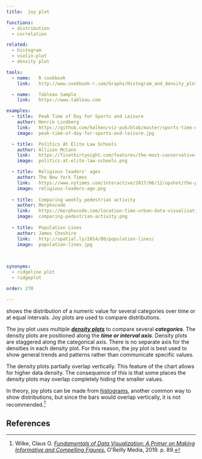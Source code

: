 ```yaml
---
title:  joy plot

functions:
  - distribution
  - correlation

related:
  - histogram
  - violin-plot
  - density plot

tools:
  - name:   R cookbook
    link:   http://www.cookbook-r.com/Graphs/Histogram_and_density_plot/

  - name:   Tableau Sample
    link:   https://www.tableau.com

examples:
  - title:  Peak Time of Day For Sports and Leisure
    author: Henrik Lindberg
    link:   https://github.com/halhen/viz-pub/blob/master/sports-time-of-day/out.png
    image:  peak-time-of-day-for-sports-and-leisure.jpg

  - title:  Politics At Elite Law Schools
    author: Allison McCann
    link:   https://fivethirtyeight.com/features/the-most-conservative-and-most-liberal-elite-law-schools/
    image:  politics-at-elite-law-schools.png

  - title:  Religious leaders' ages
    author: The New York Times
    link:   https://www.nytimes.com/interactive/2017/06/12/upshot/the-politics-of-americas-religious-leaders.html?mtrref=luisdva.github.io
    image:  religious-leaders-age.png
  
  - title:  Comparing weekly pedestrian activity
    author: Morphocode
    link:   https://morphocode.com/location-time-urban-data-visualization/?utm_source=mailpoet&utm_medium=email&utm_campaign=visualizing+time
    image:  comparing-pedestrian-activity.png
 
  - title:  Population Lines
    author: James Cheshire
    link:   http://spatial.ly/2014/08/population-lines/
    image:  population-lines.jpg
  
  

synonyms:
  - ridgeline plot
  - ridgeplot

order: 270

---
```

shows the distribution of a numeric value for several categories over time or at equal intervals. Joy plots are used to compare distributions. 

<!--more-->
The joy plot uses multiple [***density plots***](/density-plot) to compare several ***categories***. The density plots are positioned along the ***time or interval axis***. Density plots are staggered along the categorical axis. There is no separate axis for the densities in each density plot. For this reason, the joy plot is best used to show general trends and patterns rather than communicate specific values. 

The density plots partially overlap vertically. This feature of the chart allows for higher data density. The consequence of this is that some places the density plots may overlap completely hiding the smaller values.

In theory, joy plots can be made from [histograms](/histogram), another common way to show distributions, but since the bars would overlap vertically, it is not recommended.[^wilke]

## References
[^wilke]: Wilke, Claus O. [*Fundamentals of Data Visualization: A Primer on Making Informative and Compelling Figures.*](https://books.google.com/books?id=WmmNDwAAQBAJ) O'Reilly Media, 2019. p. 89.
